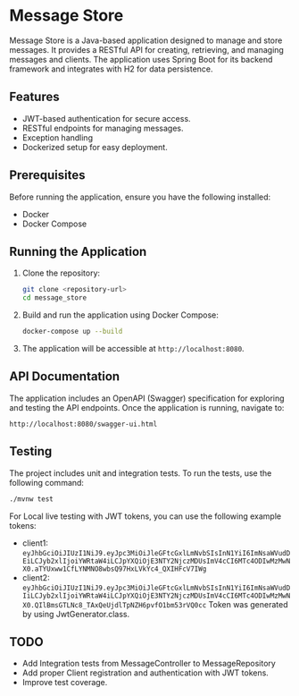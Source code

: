 # Message Store

Message Store is a Java-based application designed to manage and store messages. It provides a RESTful API for creating, retrieving, and managing messages and clients. The application uses Spring Boot for its backend framework and integrates with H2 for data persistence.


## Features
- JWT-based authentication for secure access.
- RESTful endpoints for managing messages.
- Exception handling
- Dockerized setup for easy deployment.

## Prerequisites
Before running the application, ensure you have the following installed:
- Docker
- Docker Compose

## Running the Application

1. Clone the repository:
   ```bash
   git clone <repository-url>
   cd message_store
   ```

2. Build and run the application using Docker Compose:
   ```bash
   docker-compose up --build
   ```

3. The application will be accessible at `http://localhost:8080`.

## API Documentation
The application includes an OpenAPI (Swagger) specification for exploring and testing the API endpoints. Once the application is running, navigate to:
```
http://localhost:8080/swagger-ui.html
```

## Testing
The project includes unit and integration tests. To run the tests, use the following command:
```bash
./mvnw test
```

For Local live testing with JWT tokens, you can use the following example tokens:
- client1:
```eyJhbGciOiJIUzI1NiJ9.eyJpc3MiOiJleGFtcGxlLmNvbSIsInN1YiI6ImNsaWVudDEiLCJyb2xlIjoiYWRtaW4iLCJpYXQiOjE3NTY2NjczMDUsImV4cCI6MTc4ODIwMzMwNX0.aTYUxww1CfLYNMNO8wbsQ97HxLVkYc4_QXIHFcV7IWg```
- client2:
```eyJhbGciOiJIUzI1NiJ9.eyJpc3MiOiJleGFtcGxlLmNvbSIsInN1YiI6ImNsaWVudDIiLCJyb2xlIjoiYWRtaW4iLCJpYXQiOjE3NTY2NjczMDUsImV4cCI6MTc4ODIwMzMwNX0.QIlBmsGTLNc8_TAxQeUjdlTpNZH6pvfO1bm53rVQ0cc```
Token was generated by using JwtGenerator.class.


## TODO
- Add Integration tests from MessageController to MessageRepository
- Add proper Client registration and authentication with JWT tokens.
- Improve test coverage.

